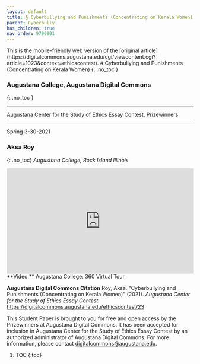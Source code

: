 ```yaml
---
layout: default
title: § Cyberbullying and Punishments (Concentrating on Kerala Women) 
parent: Cyberbully
has_children: true
nav_order: 9790901
---
```

<style>
.dont-break-out {
  /* These are technically the same, but use both */
  overflow-wrap: break-word;
  word-wrap: break-word;

     -ms-word-break: break-all;
  /* This is the dangerous one in WebKit, as it breaks things wherever */
  word-break: break-all;
  /* Instead use this non-standard one: */
  word-break: break-word;
}

.youtube-container {
    position: relative;
    width: 100%;
    height: 0;
    padding-bottom: 56.25%;
}
.youtube-video {
    position: absolute;
    top: 0;
    left: 0;
    width: 100%;
    height: 100%;
}

</style>

<div class="dont-break-out" markdown="1">
This is the mobile-friendly web version of the [original article](https://digitalcommons.augustana.edu/cgi/viewcontent.cgi?article=1023&context=ethicscontest).
# Cyberbullying and Punishments (Concentrating on Kerala Women) 
{: .no_toc }

### Augustana College, Augustana Digital Commons
{: .no_toc }

***

Augustana Center for the Study of Ethics Essay Contest, Prizewinners 

***

Spring 3-30-2021 


### Aksa Roy
{: .no_toc}
*Augustana College, Rock Island Illinois*


<div class="youtube-container">
<iframe width="100%" src="https://www.youtube.com/embed/gI88SgxKN4s" title="YouTube video player" frameborder="0" allow="accelerometer; autoplay; clipboard-write; encrypted-media; gyroscope; picture-in-picture" allowfullscreen class="youtube-video"></iframe>
</div>
**Video:** Augustana College: 360 Virtual Tour 

**Augustana Digital Commons Citation**
Roy, Aksa. "Cyberbullying and Punishments (Concentrating on Kerala Women)" (2021). *Augustana Center for the Study of Ethics Essay Contest.* https://digitalcommons.augustana.edu/ethicscontest/23

This Student Paper is brought to you for free and open access by the Prizewinners at Augustana Digital Commons. It has been accepted for inclusion in Augustana Center for the Study of Ethics Essay Contest by an authorized administrator of Augustana Digital Commons. For more information, please contact digitalcommons@augustana.edu.


1. TOC
{:toc}

</div>

